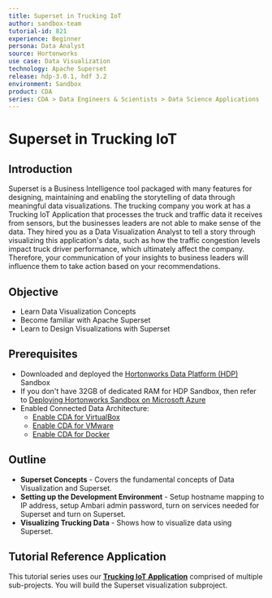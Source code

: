 ```yaml
---
title: Superset in Trucking IoT
author: sandbox-team
tutorial-id: 821
experience: Beginner
persona: Data Analyst
source: Hortonworks
use case: Data Visualization
technology: Apache Superset
release: hdp-3.0.1, hdf 3.2
environment: Sandbox
product: CDA
series: CDA > Data Engineers & Scientists > Data Science Applications
---
```


# Superset in Trucking IoT

## Introduction

Superset is a Business Intelligence tool packaged with many features for designing, maintaining and enabling the storytelling of data through meaningful data visualizations. The trucking company you work at has a Trucking IoT Application that processes the truck and traffic data it receives from sensors, but the businesses leaders are not able to make sense of the data. They hired you as a Data Visualization Analyst to tell a story through visualizing this application's data, such as how the traffic congestion levels impact truck driver performance, which ultimately affect the company. Therefore, your communication of your insights to business leaders will influence them to take action based on your recommendations.

## Objective

- Learn Data Visualization Concepts
- Become familiar with Apache Superset
- Learn to Design Visualizations with Superset

## Prerequisites

- Downloaded and deployed the [Hortonworks Data Platform (HDP)](https://hortonworks.com/downloads/#sandbox) Sandbox
- If you don't have 32GB of dedicated RAM for HDP Sandbox, then refer to [Deploying Hortonworks Sandbox on Microsoft Azure](https://hortonworks.com/tutorial/sandbox-deployment-and-install-guide/section/4/)
- Enabled Connected Data Architecture:
  - [Enable CDA for VirtualBox](https://hortonworks.com/tutorial/sandbox-deployment-and-install-guide/section/1/#enable-connected-data-architecture-cda---advanced-topic)
  - [Enable CDA for VMware](https://hortonworks.com/tutorial/sandbox-deployment-and-install-guide/section/2/#enable-connected-data-architecture-cda---advanced-topic)
  - [Enable CDA for Docker](https://hortonworks.com/tutorial/sandbox-deployment-and-install-guide/section/3/#enable-connected-data-architecture-cda---advanced-topic)

## Outline

- **Superset Concepts** - Covers the fundamental concepts of Data Visualization and Superset.
- **Setting up the Development Environment** - Setup hostname mapping to IP address, setup Ambari admin password, turn on services needed for Superset and turn on Superset.
- **Visualizing Trucking Data** - Shows how to visualize data using Superset.

## Tutorial Reference Application

This tutorial series uses our **[Trucking IoT Application](https://github.com/orendain/trucking-iot/tree/hadoop-summit-2017)** comprised of multiple sub-projects. You will build the Superset visualization subproject.
